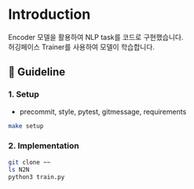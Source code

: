 # Introduction

Encoder 모델을 활용하여 NLP task를 코드로 구현했습니다.  
허깅페이스 Trainer를 사용하여 모델이 학습합니다.

## 📄 Guideline

### 1. Setup

- precommit, style, pytest, gitmessage, requirements

```bash
make setup
```

### 2. Implementation

```bash
git clone ~~
ls N2N
python3 train.py
```

